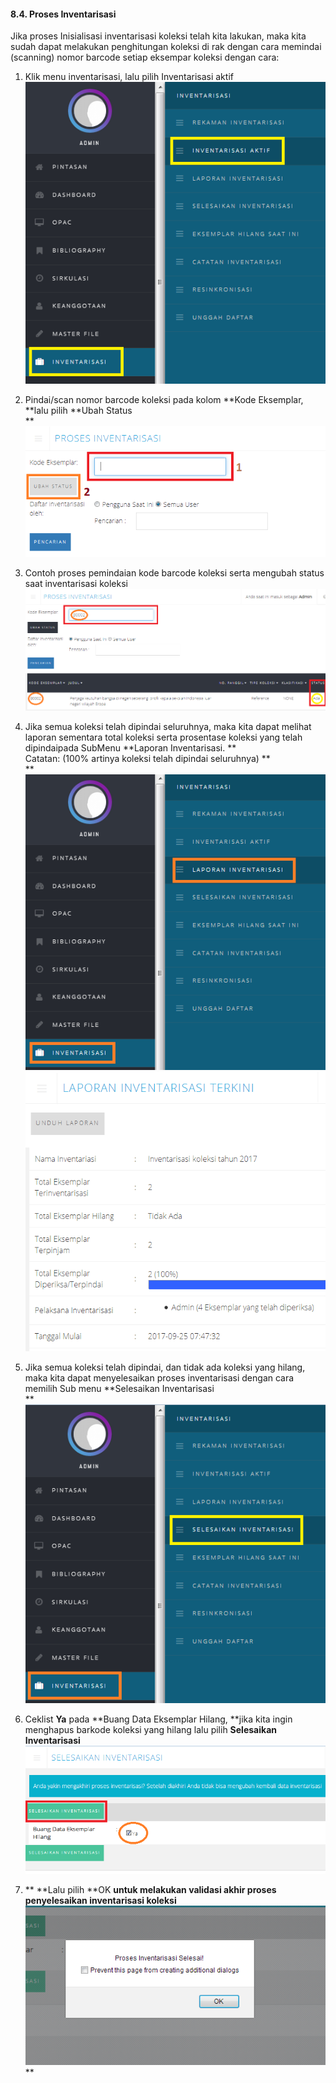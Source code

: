 #### 8.4. Proses Inventarisasi

Jika proses Inisialisasi inventarisasi koleksi telah kita lakukan, maka kita sudah dapat melakukan penghitungan koleksi di rak dengan cara memindai \(scanning\) nomor barcode setiap eksempar koleksi dengan cara:

1. Klik menu inventarisasi, lalu pilih Inventarisasi aktif  
   ![](/assets/22.png)

2. Pindai/scan nomor barcode koleksi pada kolom **Kode Eksemplar, **lalu pilih **Ubah Status      
   **![](/assets/23.png)

3. Contoh proses pemindaian kode barcode koleksi serta mengubah status saat inventarisasi koleksi  
   ![](/assets/24.png)

4. Jika semua koleksi telah dipindai seluruhnya, maka kita dapat melihat laporan sementara  total koleksi serta prosentase koleksi yang telah dipindaipada SubMenu **Laporan Inventarisasi. **  
   Catatan: \(100% artinya koleksi telah dipindai seluruhnya\) **      
   **![](/assets/26.png)  
   ![](/assets/25.png)

5. Jika semua koleksi telah dipindai, dan tidak ada koleksi yang hilang, maka kita dapat menyelesaikan proses inventarisasi dengan cara memilih Sub menu **Selesaikan Inventarisasi      
   **![](/assets/27.png)

6. Ceklist **Ya** pada **Buang Data Eksemplar Hilang, **jika kita ingin menghapus barkode koleksi yang hilang lalu pilih **Selesaikan Inventarisasi**  
   ![](/assets/28.png)

7. **  **Lalu pilih **OK **untuk melakukan validasi akhir proses penyelesaikan inventarisasi koleksi  
   ![](/assets/29.png)**    
   **





